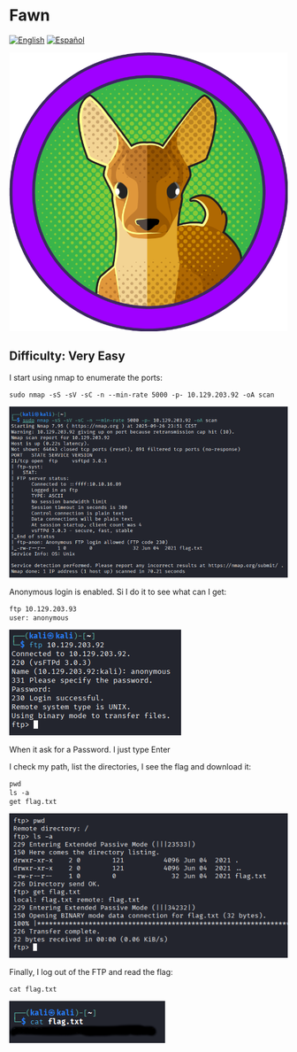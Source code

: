 # Fawn
[![English](https://img.shields.io/badge/English-blue.svg)](README.md) [![Español](https://img.shields.io/badge/Español-green.svg)](README.es.md)

![logo](img/logo.png)

## Difficulty: Very Easy

I start using nmap to enumerate the ports:

```
sudo nmap -sS -sV -sC -n --min-rate 5000 -p- 10.129.203.92 -oA scan
```

![nmap](img/1.png)

Anonymous login is enabled. Si I do it to see what can I get:

```
ftp 10.129.203.93
user: anonymous
```

![login FTP](img/2.png)

When it ask for a Password. I just type Enter

I check my path, list the directories, I see the flag and download it:

```
pwd
ls -a
get flag.txt
```

![Obtener la Flag](img/3.png)

Finally, I log out of the FTP and read the flag:

```
cat flag.txt
```

![flag](img/4.png)